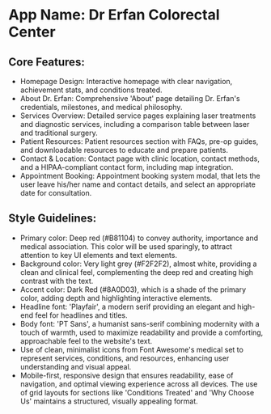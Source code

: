 # **App Name**: Dr Erfan Colorectal Center

## Core Features:

- Homepage Design: Interactive homepage with clear navigation, achievement stats, and conditions treated.
- About Dr. Erfan: Comprehensive 'About' page detailing Dr. Erfan's credentials, milestones, and medical philosophy.
- Services Overview: Detailed service pages explaining laser treatments and diagnostic services, including a comparison table between laser and traditional surgery.
- Patient Resources: Patient resources section with FAQs, pre-op guides, and downloadable resources to educate and prepare patients.
- Contact & Location: Contact page with clinic location, contact methods, and a HIPAA-compliant contact form, including map integration.
- Appointment Booking: Appointment booking system modal, that lets the user leave his/her name and contact details, and select an appropriate date for consultation.

## Style Guidelines:

- Primary color: Deep red (#B81104) to convey authority, importance and medical association. This color will be used sparingly, to attract attention to key UI elements and text elements.
- Background color: Very light grey (#F2F2F2), almost white, providing a clean and clinical feel, complementing the deep red and creating high contrast with the text.
- Accent color: Dark Red (#8A0D03), which is a shade of the primary color, adding depth and highlighting interactive elements.
- Headline font: 'Playfair', a modern serif providing an elegant and high-end feel for headlines and titles.
- Body font: 'PT Sans', a humanist sans-serif combining modernity with a touch of warmth, used to maximize readability and provide a comforting, approachable feel to the website's text.
- Use of clean, minimalist icons from Font Awesome's medical set to represent services, conditions, and resources, enhancing user understanding and visual appeal.
- Mobile-first, responsive design that ensures readability, ease of navigation, and optimal viewing experience across all devices. The use of grid layouts for sections like 'Conditions Treated' and 'Why Choose Us' maintains a structured, visually appealing format.